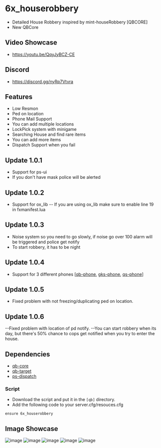 # 6x_houserobbery
- Detailed House Robbery inspired by mint-houseRobbery [QBCORE]
- New QBCore

## Video Showcase
- https://youtu.be/QqyJyBCZ-CE
## Discord
- https://discord.gg/nyRp7Vtvra

## Features
- Low Resmon
- Ped on location
- Phone Mail Support
- You can add multiple locations
- LockPick system with minigame
- Searching House and find rare items
- You can add more items
- Dispatch Support when you fail

## Update 1.0.1
- Support for ps-ui
- If you don't have mask police will be alerted

## Update 1.0.2
- Support for ox_lib -- If you are using ox_lib make sure to enable line 19 in fxmanifest.lua

## Update 1.0.3
- Noise system so you need to go slowly, if noise go over 100 alarm will be triggered and police get notify
- To start robbery, it has to be night

## Update 1.0.4
- Support for 3 different phones [[qb-phone](https://github.com/qbcore-framework/qb-phone), [gks-phone](https://fivem.gkshop.org/package/4862478), [qs-phone](https://buy.quasar-store.com/package/4861393)]

## Update 1.0.5
- Fixed problem with not freezing/duplicating ped on location.

## Update 1.0.6
--Fixed problem with location of pd notify.
--You can start robbery when its day, but there's 50% chance to cops get notified when you try to enter the house.

## Dependencies
- [qb-core](https://github.com/qbcore-framework/qb-core)
- [qb-target](https://github.com/qbcore-framework/qb-target)
- [ps-dispatch](https://github.com/Project-Sloth/ps-dispatch)

### Script
- Download the script and put it in the `[qb]` directory.
- Add the following code to your server.cfg/resouces.cfg
```
ensure 6x_houserobbery
```

## Image Showcase
![image](https://cdn.discordapp.com/attachments/1078107124967690301/1078107125177389146/Screenshot_20230223_000047.png)
![image](https://cdn.discordapp.com/attachments/1014893981257191454/1078637024673800222/Screenshot_20230224_112852.png)
![image](https://cdn.discordapp.com/attachments/1014893981257191454/1078637025718177812/Screenshot_20230224_113026.png)
![image](https://cdn.discordapp.com/attachments/1014893981257191454/1078637026200526898/Screenshot_20230224_113255.png)
![image](https://cdn.discordapp.com/attachments/1014893981257191454/1080459204697010229/Screenshot_20230301_125144.png)
